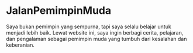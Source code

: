 # JalanPemimpinMuda
Saya bukan pemimpin yang sempurna, tapi saya selalu belajar untuk menjadi lebih baik. Lewat website ini, saya ingin berbagi cerita, pelajaran, dan pengalaman sebagai pemimpin muda yang tumbuh dari kesalahan dan keberanian.

